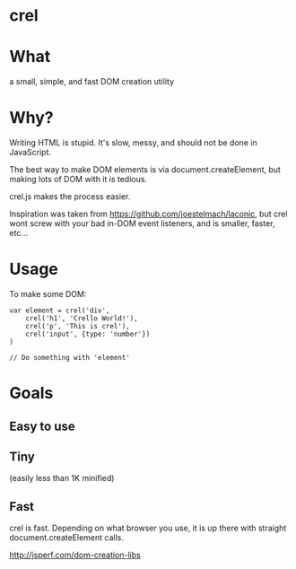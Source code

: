 crel
====

# What #

a small, simple, and fast DOM creation utility

# Why? #

Writing HTML is stupid. It's slow, messy, and should not be done in JavaScript.

The best way to make DOM elements is via document.createElement, but making lots of DOM with it is tedious.

crel.js makes the process easier.

Inspiration was taken from https://github.com/joestelmach/laconic, but crel wont screw with your bad in-DOM event listeners, and is smaller, faster, etc...

# Usage #

To make some DOM:

    var element = crel('div', 
        crel('h1', 'Crello World!'),
        crel('p', 'This is crel'),
        crel('input', {type: 'number'})
    )
    
    // Do something with 'element'
    
# Goals #

## Easy to use ##

## Tiny ##
(easily less than 1K minified)
## Fast ##

crel is fast. Depending on what browser you use, it is up there with straight document.createElement calls.

http://jsperf.com/dom-creation-libs
